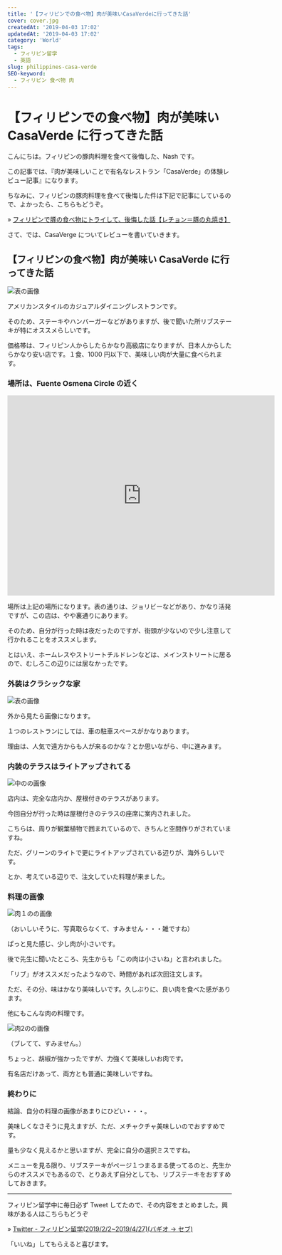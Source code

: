 ```yaml
---
title: '【フィリピンでの食べ物】肉が美味いCasaVerdeに行ってきた話'
cover: cover.jpg
createdAt: '2019-04-03 17:02'
updatedAt: '2019-04-03 17:02'
category: 'World'
tags:
  - フィリピン留学
  - 英語
slug: philippines-casa-verde
SEO-keyword:
  - フィリピン 食べ物 肉
---
```


# 【フィリピンでの食べ物】肉が美味い CasaVerde に行ってきた話

こんにちは。フィリピンの豚肉料理を食べて後悔した、Nash です。

この記事では、『肉が美味しいことで有名なレストラン「CasaVerde」の体験レビュー記事』になります。

ちなみに、フィリピンの豚肉料理を食べて後悔した件は下記で記事にしているので、よかったら、こちらもどうぞ。

» [フィリピンで豚の食べ物にトライして、後悔した話【レチョン＝豚の丸焼き】](./philippines-zubuchon)

さて、では、CasaVerge についてレビューを書いていきます。

## 【フィリピンの食べ物】肉が美味い CasaVerde に行ってきた話

![表の画像](./1.jpg)

アメリカンスタイルのカジュアルダイニングレストランです。

そのため、ステーキやハンバーガーなどがありますが、後で聞いた所リブステーキが特にオススメらしいです。

価格帯は、フィリピン人からしたらかなり高級店になりますが、日本人からしたらかなり安い店です。１食、1000 円以下で、美味しい肉が大量に食べられます。

### 場所は、Fuente Osmena Circle の近く

<iframe src="https://www.google.com/maps/embed?pb=!1m18!1m12!1m3!1d2381.7493312083725!2d123.89548866480811!3d10.306509627819606!2m3!1f0!2f0!3f0!3m2!1i1024!2i768!4f13.1!3m3!1m2!1s0x33a9995023e44bfd%3A0x23f1299947769fc7!2z44Kr44O844K144O744O044Kn44Or44OH!5e0!3m2!1sja!2sph!4v1554299169020!5m2!1sja!2sph" width="600" height="450" frameborder="0" style="border:0" allowfullscreen></iframe>

場所は上記の場所になります。表の通りは、ジョリビーなどがあり、かなり活発ですが、この店は、やや裏通りにあります。

そのため、自分が行った時は夜だったのですが、街頭が少ないので少し注意して行かれることをオススメします。

とはいえ、ホームレスやストリートチルドレンなどは、メインストリートに居るので、むしろこの辺りには居なかったです。

### 外装はクラシックな家

![表の画像](./2.jpg)

外から見たら画像になります。

１つのレストランにしては、車の駐車スペースがかなりあります。

理由は、人気で遠方からも人が来るのかな？とか思いながら、中に進みます。

### 内装のテラスはライトアップされてる

![中のの画像](./3.jpg)

店内は、完全な店内か、屋根付きのテラスがあります。

今回自分が行った時は屋根付きのテラスの座席に案内されました。

こちらは、周りが観葉植物で囲まれているので、きちんと空間作りがされていますね。

ただ、グリーンのライトで更にライトアップされている辺りが、海外らしいです。

とか、考えている辺りで、注文していた料理が来ました。

### 料理の画像

![肉１のの画像](./cover.jpg)

（おいしいそうに、写真取らなくて、すみません・・・雑ですね）

ぱっと見た感じ、少し肉が小さいです。

後で先生に聞いたところ、先生からも「この肉は小さいね」と言われました。

「リブ」がオススメだったようなので、時間があれば次回注文します。

ただ、その分、味はかなり美味しいです。久しぶりに、良い肉を食べた感があります。

他にもこんな肉の料理です。

![肉2のの画像](./4.jpg)

（ブレてて、すみません。）

ちょっと、胡椒が強かったですが、力強くて美味しいお肉です。

有名店だけあって、両方とも普通に美味しいですね。

### 終わりに

結論、自分の料理の画像があまりにひどい・・・。

美味しくなさそうに見えますが、ただ、メチャクチャ美味しいのでおすすめです。

量も少なく見えるかと思いますが、完全に自分の選択ミスですね。

メニューを見る限り、リブステーキがページ１つまるまる使ってるのと、先生からのオススメでもあるので、とりあえず自分としても、リブステーキをおすすめしておきます。

---

フィリピン留学中に毎日必ず Tweet してたので、その内容をまとめました。興味がある人はこちらもどうぞ

» [Twitter - フィリピン留学(2019/2/2~2019/4/27)(バギオ → セブ)](https://twitter.com/i/moments/1108015112575541249)

「いいね」してもらえると喜びます。
